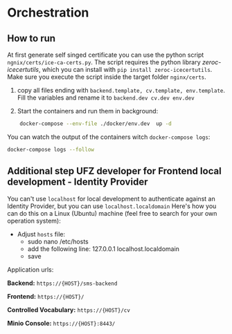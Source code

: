 # Orchestration

## How to run

At first generate self singed certificate you can use the python
script `ngnix/certs/ice-ca-certs.py`. The script requires the python library *zeroc-icecertutils*,
which you can install with `pip install zeroc-icecertutils`. Make sure you execute the script inside
the target folder `nginx/certs`.

1. copy all files ending with
   ```backend.template, cv.template, env.template```. Fill the variables and rename it
   to ```backend.dev cv.dev env.dev```

2. Start the containers and run them in background:

```bash
    docker-compose --env-file ./docker/env.dev  up -d
```

You can watch the output of the containers witch `docker-compose logs`:

```bash
docker-compose logs --follow 
```

## Additional step UFZ developer for Frontend local development - Identity Provider

You can't use `localhost` for local development to authenticate against an Identity Provider, but
you can use `localhost.localdomain`
Here's how you can do this on a Linux (Ubuntu) machine (feel free to search for your own operation
system):

- Adjust `hosts` file:
    - sudo nano /etc/hosts
    - add the following line: 127.0.0.1 localhost.localdomain
    - save

Application urls:

__Backend:__  `https://{HOST}/sms-backend` 

__Frontend:__ `https://{HOST}/`

__Controlled Vocabulary:__ `https://{HOST}/cv` 

__Minio Console:__ `https://{HOST}:8443/` 
